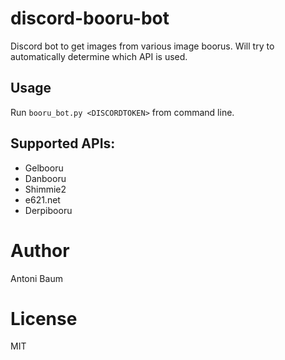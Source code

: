 # discord-booru-bot

Discord bot to get images from various image boorus. Will try to automatically determine which API is used.

## Usage

Run `booru_bot.py <DISCORDTOKEN>` from command line.

## Supported APIs:
* Gelbooru
* Danbooru
* Shimmie2
* e621.net
* Derpibooru

# Author

Antoni Baum

# License

MIT

